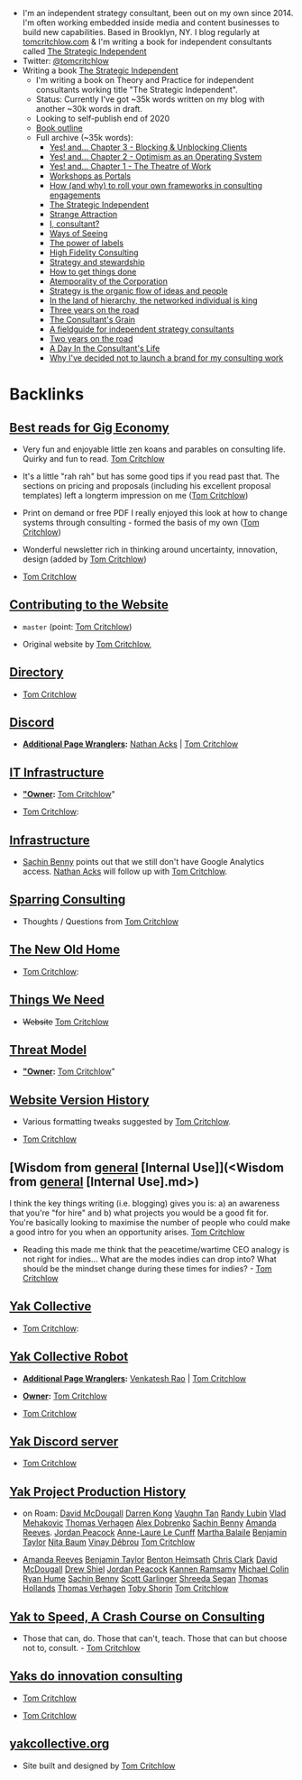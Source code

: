 - I'm an independent strategy consultant, been out on my own since 2014. I'm often working embedded inside media and content businesses to build new capabilities. Based in Brooklyn, NY. I blog regularly at [tomcritchlow.com](https://tomcritchlow.com) & I'm writing a book for independent consultants called [The Strategic Independent](<The Strategic Independent.md>)
- Twitter: [@tomcritchlow](https://twitter.com/tomcritchlow)
- Writing a book [The Strategic Independent](<The Strategic Independent.md>)
    - I'm writing a book on Theory and Practice for independent consultants working title "The Strategic Independent".
    - Status: Currently I've got ~35k words written on my blog with another ~30k words in draft.
    - Looking to self-publish end of 2020
    - [Book outline](https://tomcritchlow.com/strategy/)
    - Full archive (~35k words):
        - [Yes! and... Chapter 3 - Blocking & Unblocking Clients](https://tomcritchlow.com/2019/12/06/blocking-unblocking-clients/)
        - [Yes! and... Chapter 2 - Optimism as an Operating System](https://tomcritchlow.com/2019/11/19/optimism-operating-system/)
        - [Yes! and... Chapter 1 - The Theatre of Work](https://tomcritchlow.com/2019/11/18/yes-and/)
        - [Workshops as Portals](https://tomcritchlow.com/2019/09/23/workshops/)
        - [How (and why) to roll your own frameworks in consulting engagements](https://tomcritchlow.com/2019/06/27/frameworks/)
        - [The Strategic Independent](https://tomcritchlow.com/2019/04/04/the-strategic-independent/)
        - [Strange Attraction](https://tomcritchlow.com/2019/03/12/strange-attraction/)
        - [I, consultant?](https://tomcritchlow.com/2019/02/27/i-consultant/)
        - [Ways of Seeing](https://tomcritchlow.com/2018/10/29/ways-of-seeing/)
        - [The power of labels](https://tomcritchlow.com/2018/09/17/naming/)
        - [High Fidelity Consulting](https://tomcritchlow.com/2018/07/10/high-fidelity-consulting/)
        - [Strategy and stewardship](https://tomcritchlow.com/2018/06/28/strategy-stewardship/)
        - [How to get things done](https://tomcritchlow.com/2018/06/01/how-to-get-things-done/)
        - [Atemporality of the Corporation](https://tomcritchlow.com/2018/04/17/time/)
        - [Strategy is the organic flow of ideas and people](https://tomcritchlow.com/2018/03/08/consulting-links/)
        - [In the land of hierarchy, the networked individual is king](https://tomcritchlow.com/2018/02/02/in-the-land-of-hierarchy/)
        - [Three years on the road](https://tomcritchlow.com/2017/10/24/3-years/)
        - [The Consultant's Grain](https://tomcritchlow.com/2017/07/18/the-consultants-grain/)
        - [A fieldguide for independent strategy consultants](https://tomcritchlow.com/2016/12/14/fieldguide-independent-consulting/)
        - [Two years on the road](https://tomcritchlow.com/2016/10/24/2-years/)
        - [A Day In the Consultant's Life](https://tomcritchlow.com/2016/08/29/day/)
        - [Why I've decided not to launch a brand for my consulting work](https://tomcritchlow.com/2016/08/01/brand/)

# Backlinks
## [Best reads for Gig Economy](<Best reads for Gig Economy.md>)
- Very fun and enjoyable little zen koans and parables on consulting life. Quirky and fun to read. [Tom Critchlow](<Tom Critchlow.md>)

- It's a little "rah rah" but has some good tips if you read past that. The sections on pricing and proposals (including his excellent proposal templates) left a longterm impression on me ([Tom Critchlow](<Tom Critchlow.md>))

- Print on demand or free PDF I really enjoyed this look at how to change systems through consulting - formed the basis of my own ([Tom Critchlow](<Tom Critchlow.md>))

- Wonderful newsletter rich in thinking around uncertainty, innovation, design (added by [Tom Critchlow](<Tom Critchlow.md>))

-  [Tom Critchlow](<Tom Critchlow.md>)

## [Contributing to the Website](<Contributing to the Website.md>)
- `master` (point: [Tom Critchlow](<Tom Critchlow.md>))

- Original website by [Tom Critchlow](<Tom Critchlow.md>),

## [Directory](<Directory.md>)
- [Tom Critchlow](<Tom Critchlow.md>)

## [Discord](<Discord.md>)
- **[Additional Page Wranglers](<Additional Page Wranglers.md>):** [Nathan Acks](<Nathan Acks.md>) | [Tom Critchlow](<Tom Critchlow.md>)

## [IT Infrastructure](<IT Infrastructure.md>)
- **["Owner](<"Owner.md>):** [Tom Critchlow](<Tom Critchlow.md>)"

- [Tom Critchlow](<Tom Critchlow.md>):

## [Infrastructure](<Infrastructure.md>)
- [Sachin Benny](<Sachin Benny.md>) points out that we still don't have Google Analytics access. [Nathan Acks](<Nathan Acks.md>) will follow up with [Tom Critchlow](<Tom Critchlow.md>).

## [Sparring Consulting](<Sparring Consulting.md>)
- Thoughts / Questions from [Tom Critchlow](<Tom Critchlow.md>)

## [The New Old Home](<The New Old Home.md>)
- [Tom Critchlow](<Tom Critchlow.md>):

## [Things We Need](<Things We Need.md>)
- ~~Website~~  [Tom Critchlow](<Tom Critchlow.md>)

## [Threat Model](<Threat Model.md>)
- **["Owner](<"Owner.md>):** [Tom Critchlow](<Tom Critchlow.md>)"

## [Website Version History](<Website Version History.md>)
- Various formatting tweaks suggested by [Tom Critchlow](<Tom Critchlow.md>).

- [Tom Critchlow](<Tom Critchlow.md>)

## [Wisdom from [general](<general.md>) [Internal Use]](<Wisdom from [general](<general.md>) [Internal Use].md>)
I think the key things writing (i.e. blogging) gives you is: a) an awareness that you're "for hire" and b) what projects you would be a good fit for. You're basically looking to maximise the number of people who could make a good intro for you when an opportunity arises. [Tom Critchlow](<Tom Critchlow.md>)

- Reading this made me think that the peacetime/wartime CEO analogy is not right for indies... What are the modes indies can drop into? What should be the mindset change during these times for indies? - [Tom Critchlow](<Tom Critchlow.md>)

## [Yak Collective](<Yak Collective.md>)
- [Tom Critchlow](<Tom Critchlow.md>):

## [Yak Collective Robot](<Yak Collective Robot.md>)
- **[Additional Page Wranglers](<Additional Page Wranglers.md>):** [Venkatesh Rao](<Venkatesh Rao.md>) | [Tom Critchlow](<Tom Critchlow.md>)

- **[Owner](<Owner.md>):** [Tom Critchlow](<Tom Critchlow.md>)

- [Tom Critchlow](<Tom Critchlow.md>)

## [Yak Discord server](<Yak Discord server.md>)
- [Tom Critchlow](<Tom Critchlow.md>)

## [Yak Project Production History](<Yak Project Production History.md>)
- on Roam: [David McDougall](<David McDougall.md>) [Darren Kong](<Darren Kong.md>) [Vaughn Tan](<Vaughn Tan.md>) [Randy Lubin](<Randy Lubin.md>) [Vlad Mehakovic](<Vlad Mehakovic.md>) [Thomas Verhagen](<Thomas Verhagen.md>) [Alex Dobrenko](<Alex Dobrenko.md>) [Sachin Benny](<Sachin Benny.md>) [Amanda Reeves](<Amanda Reeves.md>). [Jordan Peacock](<Jordan Peacock.md>) [Anne-Laure Le Cunff](<Anne-Laure Le Cunff.md>) [Martha Balaile](<Martha Balaile.md>) [Benjamin Taylor](<Benjamin Taylor.md>) [Nita Baum](<Nita Baum.md>) [Vinay Débrou](<Vinay Débrou.md>) [Tom Critchlow](<Tom Critchlow.md>)

- [Amanda Reeves](<Amanda Reeves.md>) [Benjamin Taylor](<Benjamin Taylor.md>) [Benton Heimsath](<Benton Heimsath.md>) [Chris Clark](<Chris Clark.md>) [David McDougall](<David McDougall.md>) [Drew Shiel](<Drew Shiel.md>) [Jordan Peacock](<Jordan Peacock.md>) [Kannen Ramsamy](<Kannen Ramsamy.md>) [Michael Colin](<Michael Colin.md>) [Ryan Hume](<Ryan Hume.md>) [Sachin Benny](<Sachin Benny.md>) [Scott Garlinger](<Scott Garlinger.md>) [Shreeda Segan](<Shreeda Segan.md>) [Thomas Hollands](<Thomas Hollands.md>) [Thomas Verhagen](<Thomas Verhagen.md>) [Toby Shorin](<Toby Shorin.md>) [Tom Critchlow](<Tom Critchlow.md>)

## [Yak to Speed, A Crash Course on Consulting](<Yak to Speed, A Crash Course on Consulting.md>)
- Those that can, do. Those that can't, teach. Those that can but choose not to, consult. - [Tom Critchlow](<Tom Critchlow.md>)

## [Yaks do innovation consulting](<Yaks do innovation consulting.md>)
- [Tom Critchlow](<Tom Critchlow.md>)

- [Tom Critchlow](<Tom Critchlow.md>)

## [yakcollective.org](<yakcollective.org.md>)
- Site built and designed by [Tom Critchlow](<Tom Critchlow.md>)

